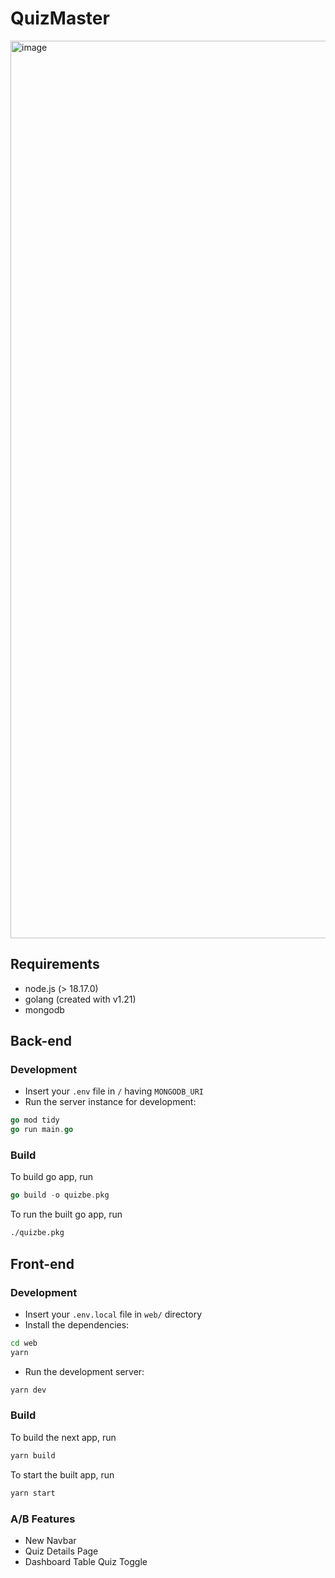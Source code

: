 # QuizMaster

<img width="1436" alt="image" src="https://github.com/sm32d/quizmaster/assets/64636803/083ebf5e-6bad-447e-b786-45cfbc62f480">

## Requirements

- node.js (> 18.17.0)
- golang (created with v1.21)
- mongodb

## Back-end

### Development

- Insert your ``.env`` file in `/` having ``MONGODB_URI``
- Run the server instance for development:

```go
go mod tidy
go run main.go
```

### Build

To build go app, run

```go
go build -o quizbe.pkg
```

To run the built go app, run

```sh
./quizbe.pkg
```

## Front-end

### Development

- Insert your ``.env.local`` file in ``web/`` directory
- Install the dependencies:

```sh
cd web
yarn
```

- Run the development server:

```sh
yarn dev
```

### Build

To build the next app, run

```sh
yarn build
```

To start the built app, run

```sh
yarn start
```

### A/B Features

- New Navbar
- Quiz Details Page
- Dashboard Table Quiz Toggle